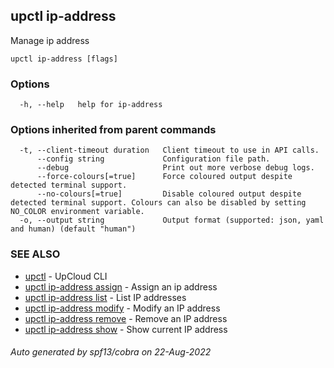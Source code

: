 ## upctl ip-address

Manage ip address

```
upctl ip-address [flags]
```

### Options

```
  -h, --help   help for ip-address
```

### Options inherited from parent commands

```
  -t, --client-timeout duration   Client timeout to use in API calls.
      --config string             Configuration file path.
      --debug                     Print out more verbose debug logs.
      --force-colours[=true]      Force coloured output despite detected terminal support.
      --no-colours[=true]         Disable coloured output despite detected terminal support. Colours can also be disabled by setting NO_COLOR environment variable.
  -o, --output string             Output format (supported: json, yaml and human) (default "human")
```

### SEE ALSO

* [upctl](upctl.md)	 - UpCloud CLI
* [upctl ip-address assign](upctl_ip-address_assign.md)	 - Assign an ip address
* [upctl ip-address list](upctl_ip-address_list.md)	 - List IP addresses
* [upctl ip-address modify](upctl_ip-address_modify.md)	 - Modify an IP address
* [upctl ip-address remove](upctl_ip-address_remove.md)	 - Remove an IP address
* [upctl ip-address show](upctl_ip-address_show.md)	 - Show current IP address

###### Auto generated by spf13/cobra on 22-Aug-2022
